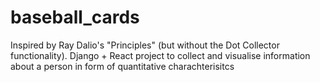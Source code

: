 # baseball_cards
Inspired by Ray Dalio's "Principles" (but without the Dot Collector functionality). Django + React project to collect and visualise information about a person in form of quantitative charachterisitcs
